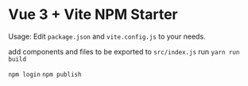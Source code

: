 # Vue 3 + Vite NPM Starter


Usage:
Edit `package.json` and `vite.config.js` to your needs.

add components and files to be exported to `src/index.js`
run `yarn run build`

`npm login`
`npm publish`
